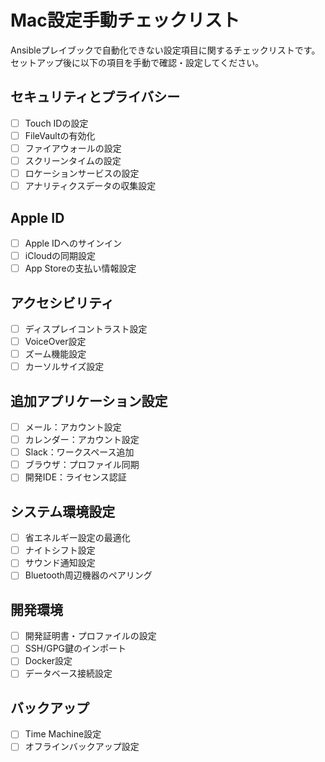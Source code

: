 # Mac設定手動チェックリスト

Ansibleプレイブックで自動化できない設定項目に関するチェックリストです。
セットアップ後に以下の項目を手動で確認・設定してください。

## セキュリティとプライバシー

- [ ] Touch IDの設定
- [ ] FileVaultの有効化
- [ ] ファイアウォールの設定
- [ ] スクリーンタイムの設定
- [ ] ロケーションサービスの設定
- [ ] アナリティクスデータの収集設定

## Apple ID

- [ ] Apple IDへのサインイン
- [ ] iCloudの同期設定
- [ ] App Storeの支払い情報設定

## アクセシビリティ

- [ ] ディスプレイコントラスト設定
- [ ] VoiceOver設定
- [ ] ズーム機能設定
- [ ] カーソルサイズ設定

## 追加アプリケーション設定

- [ ] メール：アカウント設定
- [ ] カレンダー：アカウント設定
- [ ] Slack：ワークスペース追加
- [ ] ブラウザ：プロファイル同期
- [ ] 開発IDE：ライセンス認証

## システム環境設定

- [ ] 省エネルギー設定の最適化
- [ ] ナイトシフト設定
- [ ] サウンド通知設定
- [ ] Bluetooth周辺機器のペアリング

## 開発環境

- [ ] 開発証明書・プロファイルの設定
- [ ] SSH/GPG鍵のインポート
- [ ] Docker設定
- [ ] データベース接続設定

## バックアップ

- [ ] Time Machine設定
- [ ] オフラインバックアップ設定 